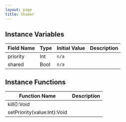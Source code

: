 ```yaml
---
layout: page
title: Shader
---
```


## Instance Variables

| Field Name | Type | Initial Value | Description |
| ------------ | ------ | --------------- | ------------- |
| priority | Int | `n/a` |  |
| shared | Bool | `n/a` |  |


## Instance Functions

| Function Name | Description |
| --------------- | ------------- |
| kill():Void |  |
| setPriority(value:Int):Void |  |


